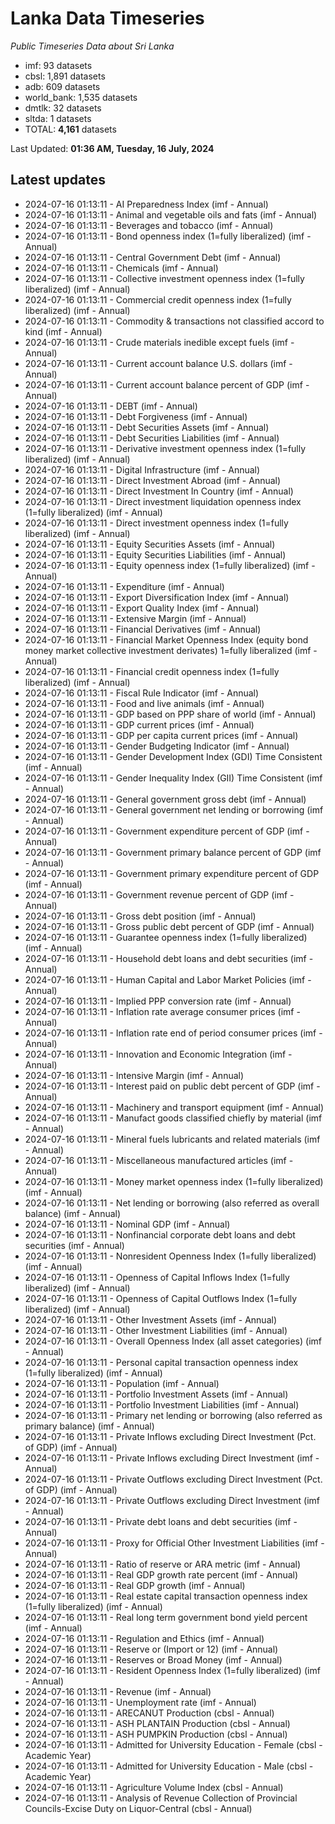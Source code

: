 # Lanka Data Timeseries
*Public Timeseries Data about Sri Lanka*

* imf: 93 datasets
* cbsl: 1,891 datasets
* adb: 609 datasets
* world_bank: 1,535 datasets
* dmtlk: 32 datasets
* sltda: 1 datasets
* TOTAL: **4,161** datasets

Last Updated: **01:36 AM, Tuesday, 16 July, 2024**

## Latest updates

* 2024-07-16 01:13:11 - AI Preparedness Index (imf - Annual)
* 2024-07-16 01:13:11 - Animal and vegetable oils and fats (imf - Annual)
* 2024-07-16 01:13:11 - Beverages and tobacco (imf - Annual)
* 2024-07-16 01:13:11 - Bond openness index (1=fully liberalized) (imf - Annual)
* 2024-07-16 01:13:11 - Central Government Debt (imf - Annual)
* 2024-07-16 01:13:11 - Chemicals (imf - Annual)
* 2024-07-16 01:13:11 - Collective investment openness index (1=fully liberalized) (imf - Annual)
* 2024-07-16 01:13:11 - Commercial credit openness index (1=fully liberalized) (imf - Annual)
* 2024-07-16 01:13:11 - Commodity & transactions not classified accord to kind (imf - Annual)
* 2024-07-16 01:13:11 - Crude materials inedible except fuels (imf - Annual)
* 2024-07-16 01:13:11 - Current account balance U.S. dollars (imf - Annual)
* 2024-07-16 01:13:11 - Current account balance percent of GDP (imf - Annual)
* 2024-07-16 01:13:11 - DEBT (imf - Annual)
* 2024-07-16 01:13:11 - Debt Forgiveness (imf - Annual)
* 2024-07-16 01:13:11 - Debt Securities Assets (imf - Annual)
* 2024-07-16 01:13:11 - Debt Securities Liabilities (imf - Annual)
* 2024-07-16 01:13:11 - Derivative investment openness index (1=fully liberalized) (imf - Annual)
* 2024-07-16 01:13:11 - Digital Infrastructure (imf - Annual)
* 2024-07-16 01:13:11 - Direct Investment Abroad (imf - Annual)
* 2024-07-16 01:13:11 - Direct Investment In Country (imf - Annual)
* 2024-07-16 01:13:11 - Direct investment liquidation openness index (1=fully liberalized) (imf - Annual)
* 2024-07-16 01:13:11 - Direct investment openness index (1=fully liberalized) (imf - Annual)
* 2024-07-16 01:13:11 - Equity Securities Assets (imf - Annual)
* 2024-07-16 01:13:11 - Equity Securities Liabilities (imf - Annual)
* 2024-07-16 01:13:11 - Equity openness index (1=fully liberalized) (imf - Annual)
* 2024-07-16 01:13:11 - Expenditure (imf - Annual)
* 2024-07-16 01:13:11 - Export Diversification Index (imf - Annual)
* 2024-07-16 01:13:11 - Export Quality Index (imf - Annual)
* 2024-07-16 01:13:11 - Extensive Margin (imf - Annual)
* 2024-07-16 01:13:11 - Financial Derivatives (imf - Annual)
* 2024-07-16 01:13:11 - Financial Market Openness Index (equity bond money market collective investment derivates) 1=fully liberalized (imf - Annual)
* 2024-07-16 01:13:11 - Financial credit openness index (1=fully liberalized) (imf - Annual)
* 2024-07-16 01:13:11 - Fiscal Rule Indicator (imf - Annual)
* 2024-07-16 01:13:11 - Food and live animals (imf - Annual)
* 2024-07-16 01:13:11 - GDP based on PPP share of world (imf - Annual)
* 2024-07-16 01:13:11 - GDP current prices (imf - Annual)
* 2024-07-16 01:13:11 - GDP per capita current prices (imf - Annual)
* 2024-07-16 01:13:11 - Gender Budgeting Indicator (imf - Annual)
* 2024-07-16 01:13:11 - Gender Development Index (GDI) Time Consistent (imf - Annual)
* 2024-07-16 01:13:11 - Gender Inequality Index (GII) Time Consistent (imf - Annual)
* 2024-07-16 01:13:11 - General government gross debt (imf - Annual)
* 2024-07-16 01:13:11 - General government net lending or borrowing (imf - Annual)
* 2024-07-16 01:13:11 - Government expenditure percent of GDP (imf - Annual)
* 2024-07-16 01:13:11 - Government primary balance percent of GDP (imf - Annual)
* 2024-07-16 01:13:11 - Government primary expenditure percent of GDP (imf - Annual)
* 2024-07-16 01:13:11 - Government revenue percent of GDP (imf - Annual)
* 2024-07-16 01:13:11 - Gross debt position (imf - Annual)
* 2024-07-16 01:13:11 - Gross public debt percent of GDP (imf - Annual)
* 2024-07-16 01:13:11 - Guarantee openness index (1=fully liberalized) (imf - Annual)
* 2024-07-16 01:13:11 - Household debt loans and debt securities (imf - Annual)
* 2024-07-16 01:13:11 - Human Capital and Labor Market Policies (imf - Annual)
* 2024-07-16 01:13:11 - Implied PPP conversion rate (imf - Annual)
* 2024-07-16 01:13:11 - Inflation rate average consumer prices (imf - Annual)
* 2024-07-16 01:13:11 - Inflation rate end of period consumer prices (imf - Annual)
* 2024-07-16 01:13:11 - Innovation and Economic Integration (imf - Annual)
* 2024-07-16 01:13:11 - Intensive Margin (imf - Annual)
* 2024-07-16 01:13:11 - Interest paid on public debt percent of GDP (imf - Annual)
* 2024-07-16 01:13:11 - Machinery and transport equipment (imf - Annual)
* 2024-07-16 01:13:11 - Manufact goods classified chiefly by material (imf - Annual)
* 2024-07-16 01:13:11 - Mineral fuels lubricants and related materials (imf - Annual)
* 2024-07-16 01:13:11 - Miscellaneous manufactured articles (imf - Annual)
* 2024-07-16 01:13:11 - Money market openness index (1=fully liberalized) (imf - Annual)
* 2024-07-16 01:13:11 - Net lending or borrowing (also referred as overall balance) (imf - Annual)
* 2024-07-16 01:13:11 - Nominal GDP (imf - Annual)
* 2024-07-16 01:13:11 - Nonfinancial corporate debt loans and debt securities (imf - Annual)
* 2024-07-16 01:13:11 - Nonresident Openness Index (1=fully liberalized) (imf - Annual)
* 2024-07-16 01:13:11 - Openness of Capital Inflows Index (1=fully liberalized) (imf - Annual)
* 2024-07-16 01:13:11 - Openness of Capital Outflows Index (1=fully liberalized) (imf - Annual)
* 2024-07-16 01:13:11 - Other Investment Assets (imf - Annual)
* 2024-07-16 01:13:11 - Other Investment Liabilities (imf - Annual)
* 2024-07-16 01:13:11 - Overall Openness Index (all asset categories) (imf - Annual)
* 2024-07-16 01:13:11 - Personal capital transaction openness index (1=fully liberalized) (imf - Annual)
* 2024-07-16 01:13:11 - Population (imf - Annual)
* 2024-07-16 01:13:11 - Portfolio Investment Assets (imf - Annual)
* 2024-07-16 01:13:11 - Portfolio Investment Liabilities (imf - Annual)
* 2024-07-16 01:13:11 - Primary net lending or borrowing (also referred as primary balance) (imf - Annual)
* 2024-07-16 01:13:11 - Private Inflows excluding Direct Investment (Pct. of GDP) (imf - Annual)
* 2024-07-16 01:13:11 - Private Inflows excluding Direct Investment (imf - Annual)
* 2024-07-16 01:13:11 - Private Outflows excluding Direct Investment (Pct. of GDP) (imf - Annual)
* 2024-07-16 01:13:11 - Private Outflows excluding Direct Investment (imf - Annual)
* 2024-07-16 01:13:11 - Private debt loans and debt securities (imf - Annual)
* 2024-07-16 01:13:11 - Proxy for Official Other Investment Liabilities (imf - Annual)
* 2024-07-16 01:13:11 - Ratio of reserve or ARA metric (imf - Annual)
* 2024-07-16 01:13:11 - Real GDP growth rate percent (imf - Annual)
* 2024-07-16 01:13:11 - Real GDP growth (imf - Annual)
* 2024-07-16 01:13:11 - Real estate capital transaction openness index (1=fully liberalized) (imf - Annual)
* 2024-07-16 01:13:11 - Real long term government bond yield percent (imf - Annual)
* 2024-07-16 01:13:11 - Regulation and Ethics (imf - Annual)
* 2024-07-16 01:13:11 - Reserve or (Import or 12) (imf - Annual)
* 2024-07-16 01:13:11 - Reserves or Broad Money (imf - Annual)
* 2024-07-16 01:13:11 - Resident Openness Index (1=fully liberalized) (imf - Annual)
* 2024-07-16 01:13:11 - Revenue (imf - Annual)
* 2024-07-16 01:13:11 - Unemployment rate (imf - Annual)
* 2024-07-16 01:13:11 - ARECANUT Production (cbsl - Annual)
* 2024-07-16 01:13:11 - ASH PLANTAIN Production (cbsl - Annual)
* 2024-07-16 01:13:11 - ASH PUMPKIN Production (cbsl - Annual)
* 2024-07-16 01:13:11 - Admitted for University Education - Female (cbsl - Academic Year)
* 2024-07-16 01:13:11 - Admitted for University Education - Male (cbsl - Academic Year)
* 2024-07-16 01:13:11 - Agriculture Volume Index (cbsl - Annual)
* 2024-07-16 01:13:11 - Analysis of Revenue Collection of Provincial Councils-Excise Duty on Liquor-Central (cbsl - Annual)